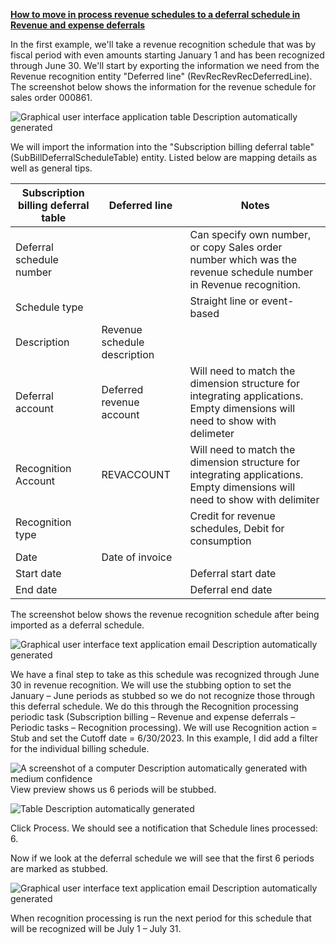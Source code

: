 ﻿**<u>How to move in process revenue schedules to a deferral schedule in Revenue and expense deferrals</u>**

In the first example, we'll take a revenue recognition schedule that was by fiscal period with even amounts starting January 1 and has been recognized through June 30. We'll start by exporting the information we need from the Revenue recognition entity "Deferred line" (RevRecRevRecDeferredLine). The screenshot below shows the information for the revenue schedule for sales order 000861.

![Graphical user interface  application  table Description automatically generated](media/image1.png)

We will import the information into the "Subscription billing deferral table" (SubBillDeferralScheduleTable) entity. Listed below are mapping details as well as general tips.

| Subscription billing deferral table | Deferred line                | Notes                                                                                                                      |
|-------------------------------------|------------------------------|----------------------------------------------------------------------------------------------------------------------------|
| Deferral schedule number            |                              | Can specify own number, or copy Sales order number which was the revenue schedule number in Revenue recognition.           |
| Schedule type                       |                              | Straight line or event-based                                                                                               |
| Description                         | Revenue schedule description |                                                                                                                            |
| Deferral account                    | Deferred revenue account     | Will need to match the dimension structure for integrating applications. Empty dimensions will need to show with delimeter |
| Recognition Account                 | REVACCOUNT                   | Will need to match the dimension structure for integrating applications. Empty dimensions will need to show with delimiter |
| Recognition type                    |                              | Credit for revenue schedules, Debit for consumption                                                                        |
| Date                                | Date of invoice              |                                                                                                                            |
| Start date                          |                              | Deferral start date                                                                                                        |
| End date                            |                              | Deferral end date                                                                                                          |

The screenshot below shows the revenue recognition schedule after being imported as a deferral schedule.

![Graphical user interface  text  application  email Description automatically generated](media/image2.png)

We have a final step to take as this schedule was recognized through June 30 in revenue recognition. We will use the stubbing option to set the January – June periods as stubbed so we do not recognize those through this deferral schedule. We do this through the Recognition processing periodic task (Subscription billing – Revenue and expense deferrals – Periodic tasks – Recognition processing). We will use Recognition action = Stub and set the Cutoff date = 6/30/2023. In this example, I did add a filter for the individual billing schedule.

![A screenshot of a computer Description automatically generated with medium confidence](media/image3.png)  
View preview shows us 6 periods will be stubbed.

![Table Description automatically generated](media/image4.png)

Click Process. We should see a notification that Schedule lines processed: 6.

Now if we look at the deferral schedule we will see that the first 6 periods are marked as stubbed.

![Graphical user interface  text  application  email Description automatically generated](media/image5.png)

When recognition processing is run the next period for this schedule that will be recognized will be July 1 – July 31.
